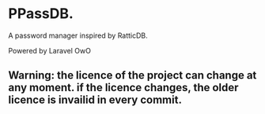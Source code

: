 # PPassDB.

A password manager inspired by RatticDB.

Powered by Laravel OwO

## Warning: the licence of the project can change at any moment. if the licence changes, the older licence is invailid in every commit.